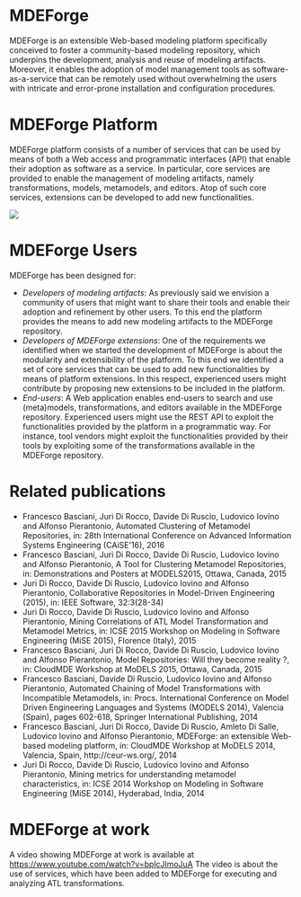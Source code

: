 # MDEForge
MDEForge is an extensible Web-based modeling platform specifically conceived to foster a community-based modeling repository, which underpins the development, analysis and reuse of modeling artifacts. Moreover, it enables the adoption of model management tools as software-as-a-service that can be remotely used without overwhelming the users with intricate and error-prone installation and configuration procedures.

# MDEForge Platform
MDEForge platform consists of a number of services that can be used by means of both a Web access and programmatic interfaces (API) that enable their adoption as software as a service. In particular, core services are provided to enable the management of modeling artifacts, namely transformations, models, metamodels, and editors. Atop of such core services, extensions can be developed to add new functionalities.

<img src="http://www.mdeforge.org/resources/theme/images/architecture.png">

# MDEForge Users

MDEForge has been designed for:

<ul>
<li><i>Developers of modeling artifacts</i>: As previously said we envision a community of users that might want to share their tools and enable their adoption and refinement by other users. To this end the platform provides the means to add new modeling artifacts to the MDEForge repository.

<li><i>Developers of MDEForge extensions</i>: One of the requirements we identified when we started the development of MDEForge is about the modularity and extensibility of the platform. To this end we identified a set of core services that can be used to add new functionalities by means of platform extensions. In this respect, experienced users might contribute by proposing new extensions to be included in the platform.

<li><i>End-users</i>: A Web application enables end-users to search and use (meta)models, transformations, and editors available in the MDEForge repository. Experienced users might use the REST API to exploit the functionalities provided by the platform in a programmatic way. For instance, tool vendors might exploit the functionalities provided by their tools by exploiting some of the transformations available in the MDEForge repository.
</ul>

# Related publications

<ul>

<li>Francesco Basciani, Juri Di Rocco, Davide Di Ruscio, Ludovico Iovino and Alfonso Pierantonio, Automated Clustering of Metamodel Repositories, in: 28th International Conference on Advanced Information Systems Engineering (CAiSE'16), 2016

<li>Francesco Basciani, Juri Di Rocco, Davide Di Ruscio, Ludovico Iovino and Alfonso Pierantonio, A Tool for Clustering Metamodel Repositories, in: Demonstrations and Posters at MODELS2015, Ottawa, Canada, 2015


<li>Juri Di Rocco, Davide Di Ruscio, Ludovico Iovino and Alfonso Pierantonio, Collaborative Repositories in Model-Driven Engineering (2015), in: IEEE Software, 32:3(28-34)

<li>Juri Di Rocco, Davide Di Ruscio, Ludovico Iovino and Alfonso Pierantonio, Mining Correlations of ATL Model Transformation and Metamodel Metrics, in: ICSE 2015 Workshop on Modeling in Software Engineering (MiSE 2015), Florence (Italy), 2015


<li>Francesco Basciani, Juri Di Rocco, Davide Di Ruscio, Ludovico Iovino and Alfonso Pierantonio, Model Repositories: Will they become reality ?, in: CloudMDE Workshop at MoDELS 2015, Ottawa, Canada, 2015


<li>Francesco Basciani, Davide Di Ruscio, Ludovico Iovino and Alfonso Pierantonio, Automated Chaining of Model Transformations with Incompatible Metamodels, in: Procs. International Conference on Model Driven Engineering Languages and Systems (MODELS 2014), Valencia (Spain), pages 602-618, Springer International Publishing, 2014


<li>Francesco Basciani, Juri Di Rocco, Davide Di Ruscio, Amleto Di Salle, Ludovico Iovino and Alfonso Pierantonio, MDEForge: an extensible Web-based modeling platform, in: CloudMDE Workshop at MoDELS 2014, Valencia, Spain, http://ceur-ws.org/, 2014


<li>Juri Di Rocco, Davide Di Ruscio, Ludovico Iovino and Alfonso Pierantonio, Mining metrics for understanding metamodel characteristics, in: ICSE 2014 Workshop on Modeling in Software Engineering (MiSE 2014), Hyderabad, India, 2014

</ul>

# MDEForge at work

A video showing MDEForge at work is available at https://www.youtube.com/watch?v=bplcJlmoJuA
The video is about the use of services, which have been added to MDEForge for executing and analyzing ATL transformations.

